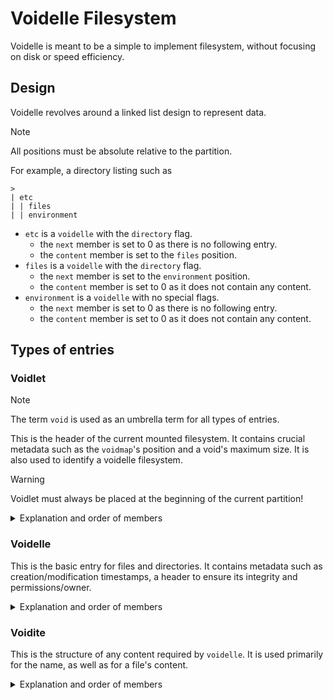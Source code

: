 # Voidelle Filesystem

Voidelle is meant to be a simple to implement filesystem, without focusing on disk or speed efficiency.

## Design
Voidelle revolves around a linked list design to represent data.
> [!NOTE]
> All positions must be absolute relative to the partition.

For example, a directory listing such as
```
>
| etc
| | files
| | environment
```
- `etc` is a `voidelle` with the `directory` flag.
    - the `next` member is set to 0 as there is no following entry.
    - the `content` member is set to the `files` position.
- `files` is a `voidelle` with the `directory` flag.
    - the `next` member is set to the `environment` position.
    - the `content` member is set to 0 as it does not contain any content.
- `environment` is a `voidelle` with no special flags.
    - the `next` member is set to 0 as there is no following entry.
    - the `content` member is set to 0 as it does not contain any content.

## Types of entries

### Voidlet
> [!NOTE]  
> The term `void` is used as an umbrella term for all types of entries.

This is the header of the current mounted filesystem. It contains crucial metadata such as the `voidmap`'s position and a void's maximum size. It is also used to identify a voidelle filesystem.
> [!WARNING]
> Voidlet must always be placed at the beginning of the current partition!

<details>
    <summary>Explanation and order of members</summary>

- `identifier` (4 bytes): the header identifier. It should spell out `VOID`.
- `void_size` (8 bytes): this is the maximum size of each void. By default it is `512`. Padding done on each void is according to this value.
- `voidmap_size` (8 bytes): the size of the voidmap.
- `voidmap` (8 bytes): the position of the voidmap.
    - The voidmap is a bitmap that determines whether a void is occupied or not. The first two bits are always marked as occupied (`1`), as `voidlet` and the root take it up.
</details>

### Voidelle

This is the basic entry for files and directories. It contains metadata such as creation/modification timestamps, a header to ensure its integrity and permissions/owner. </br>

<details>
    <summary>Explanation and order of members</summary>

- `velle` (5 bytes): the header. It should spell out `VELLE`.
- `flags` (8 bytes):
    - `0x1`: directory
    - `0x2`: hidden
    - `0x4`: system-reserved entry
    - `0x8`: deleted/invalid entry
    - An OS can choose to use the remaining bits for its own flags.
- `name` (8 bytes): contains the name's `voidite` position.
- `content` (8 bytes): contains the content's position.
    - the content presented can be a `voidite` or `voidelle`.
- `content_size` (8 bytes): the total size of the current entry's content.
- `next` (8 bytes): the neighbouring `voidelle`.
- `pos` (8 bytes): the current entry's position.
- `create_year` (8 bytes): the year of the current entry's creation.
- `create_date` (5 bytes): each byte represents a certain timestamp value.
    - The order of bytes is `MONTH | DAY | HOUR | MINUTE | SECOND`.
    - The date values can be left as 0.
- `modify_year` (8 bytes): the year of the current entry's last modification.
- `modify_date` (5 bytes): each byte represents a certain timestamp value.
    - The order of bytes is `MONTH | DAY | HOUR | MINUTE | SECOND`.
    - The date values can be left as 0.
- `owner_id` (8 bytes): the ID of the current entry's owner.
    - A superuser's ID could be 0 as an example.
- `others_permission` (1 byte): the permissions of other users other than the owner.
    - The usual values are:
        - `0x4`: write permissions
        - `0x2`: read permissions
        - `0x1`: execute permissions
        - `0x7`: all of above
    - An OS can choose to use the rest of bits for its own purposes.
- `owner_permission` (1 byte): the permissions of the owner.
    - The usual values are similar to `others_permission`
    - An OS can choose to use the rest of bits for its own purposes.
</details>

### Voidite
This is the structure of any content required by `voidelle`. It is used primarily for the name, as well as for a file's content.

<details>
    <summary>Explanation and order of members</summary>

- `pos` (8 bytes): the position of the current `voidite`.
- `next` (8 bytes): the position of the next `voidite`.
    - A `voidite` can use the `next` member in order to expand on the content presented if it does not fit in the data's size.
- `data` (`void_size - 16` bytes): the data being held.
</details>
